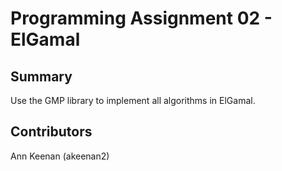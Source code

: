 # Programming Assignment 02 - ElGamal

## Summary

Use the GMP library to implement all algorithms in ElGamal.

## Contributors

Ann Keenan (akeenan2)
